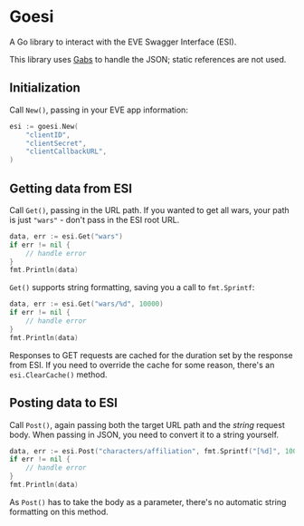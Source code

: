 # Goesi

A Go library to interact with the EVE Swagger Interface (ESI).

This library uses [Gabs](https://github.com/Jeffail/gabs) to handle the JSON; static references are not used.

## Initialization

Call `New()`, passing in your EVE app information:

```go
esi := goesi.New(
    "clientID",
    "clientSecret",
    "clientCallbackURL",
)
```

## Getting data from ESI

Call `Get()`, passing in the URL path. If you wanted to get all wars, your path is just `"wars"` - don't pass in the ESI root URL.

```go
data, err := esi.Get("wars")
if err != nil {
    // handle error
}
fmt.Println(data)
```

`Get()` supports string formatting, saving you a call to `fmt.Sprintf`:

```go
data, err := esi.Get("wars/%d", 10000)
if err != nil {
    // handle error
}
fmt.Println(data)
```

Responses to GET requests are cached for the duration set by the response from ESI. If you need to override the cache for some reason, there's an `esi.ClearCache()` method.

## Posting data to ESI

Call `Post()`, again passing both the target URL path and the _string_ request body. When passing in JSON, you need to convert it to a string yourself.

```go
data, err := esi.Post("characters/affiliation", fmt.Sprintf("[%d]", 100000))
if err != nil {
    // handle error
}
fmt.Println(data)
```

As `Post()` has to take the body as a parameter, there's no automatic string formatting on this method.
